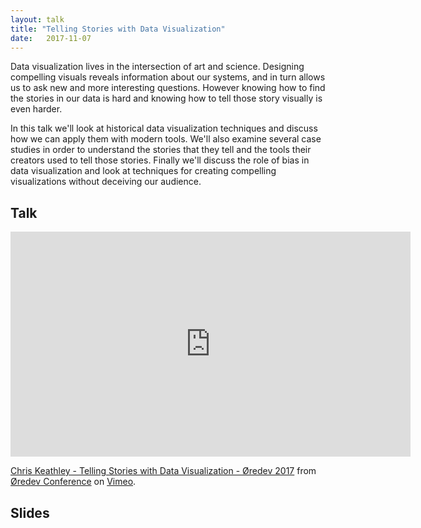 ```yaml
---
layout: talk
title: "Telling Stories with Data Visualization"
date:   2017-11-07
---
```


Data visualization lives in the intersection of art and science.
Designing compelling visuals reveals information about our systems,
and in turn allows us to ask new and more interesting questions.
However knowing how to find the stories in our data is hard and
knowing how to tell those story visually is even harder.

In this talk we'll look at historical data visualization techniques and discuss
how we can apply them with modern tools. We'll also examine several case studies
in order to understand the stories that they tell and the tools their creators
used to tell those stories. Finally we'll discuss the role of bias in data
visualization and look at techniques for creating compelling visualizations
without deceiving our audience.

## Talk

<iframe src="https://player.vimeo.com/video/242078318?color=ffffff" width="640" height="360" frameborder="0" webkitallowfullscreen mozallowfullscreen allowfullscreen></iframe>
<p><a href="https://vimeo.com/242078318">Chris Keathley - Telling Stories with Data Visualization - &Oslash;redev 2017</a> from <a href="https://vimeo.com/oredev">&Oslash;redev Conference</a> on <a href="https://vimeo.com">Vimeo</a>.</p>

## Slides

<script async class="speakerdeck-embed" data-id="cad70a3cf45241a1bd232962704df3c0" data-ratio="1.77777777777778" src="//speakerdeck.com/assets/embed.js"></script>
